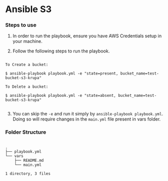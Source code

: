 # Ansible S3

### Steps to use

1. In order to run the playbook, ensure you have AWS Credentials setup in your machine.

2. Follow the following steps to run the playbook.

```

To Create a bucket:

$ ansible-playbook playbook.yml -e "state=present, bucket_name=test-bucket-s3-krupa"

To Delete a bucket:

$ ansible-playbook playbook.yml -e "state=absent, bucket_name=test-bucket-s3-krupa"


```

3. You can skip the `-e` and run it simply by `ansible-playbook playbook.yml`. Doing so will require changes in the `main.yml` file present in vars folder.


### Folder Structure

```

.
├── playbook.yml
└── vars
    ├── README.md
    └── main.yml

1 directory, 3 files


```
